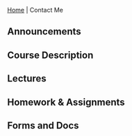 [Home](master/README.md) | Contact Me


## Announcements

## Course Description

## Lectures

## Homework & Assignments

## Forms and Docs
